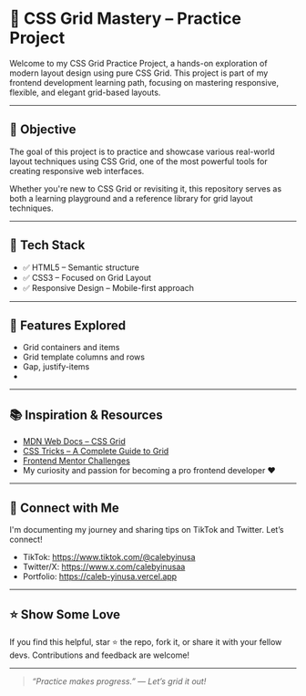 # 🚀 CSS Grid Mastery – Practice Project

Welcome to my CSS Grid Practice Project, a hands-on exploration of modern layout design using pure CSS Grid. This project is part of my frontend development learning path, focusing on mastering responsive, flexible, and elegant grid-based layouts.

---

## 🎯 Objective

The goal of this project is to practice and showcase various real-world layout techniques using CSS Grid, one of the most powerful tools for creating responsive web interfaces.

Whether you're new to CSS Grid or revisiting it, this repository serves as both a learning playground and a reference library for grid layout techniques.

---

## 🧰 Tech Stack

- ✅ HTML5 – Semantic structure
- ✅ CSS3 – Focused on Grid Layout
- ✅ Responsive Design – Mobile-first approach

---

## 🧩 Features Explored

- Grid containers and items
- Grid template columns and rows
- Gap, justify-items
- 
---

## 📚 Inspiration & Resources

- [MDN Web Docs – CSS Grid](https://developer.mozilla.org/en-US/docs/Web/CSS/CSS_grid_layout)
- [CSS Tricks – A Complete Guide to Grid](https://css-tricks.com/snippets/css/complete-guide-grid/)
- [Frontend Mentor Challenges](https://www.frontendmentor.io/)
- My curiosity and passion for becoming a pro frontend developer ❤️

---

## 🙌 Connect with Me

I'm documenting my journey and sharing tips on TikTok and Twitter. Let’s connect!

- TikTok: https://www.tiktok.com/@calebyinusa
- Twitter/X: https://www.x.com/calebyinusaa
- Portfolio: https://caleb-yinusa.vercel.app

---

## ⭐️ Show Some Love

If you find this helpful, star ⭐ the repo, fork it, or share it with your fellow devs. Contributions and feedback are welcome!

---

> _“Practice makes progress.” — Let’s grid it out!_

